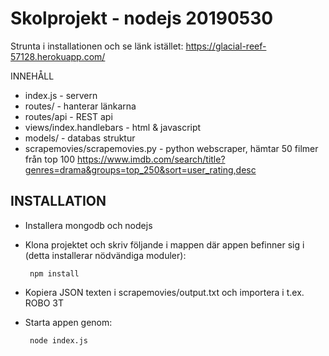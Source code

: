 # Skolprojekt - nodejs 20190530

Strunta i installationen och se länk istället:
https://glacial-reef-57128.herokuapp.com/

INNEHÅLL

* index.js - servern
* routes/ - hanterar länkarna
* routes/api - REST api
* views/index.handlebars - html & javascript
* models/ - databas struktur
* scrapemovies/scrapemovies.py - python webscraper, hämtar 50 filmer från top 100 https://www.imdb.com/search/title?genres=drama&groups=top_250&sort=user_rating,desc



INSTALLATION
------------
 * Installera mongodb och nodejs
 
 * Klona projektet och skriv följande i mappen där appen befinner sig i (detta installerar nödvändiga moduler): 

        npm install

* Kopiera JSON texten i scrapemovies/output.txt och importera i t.ex. ROBO 3T

 * Starta appen genom:
 
        node index.js

